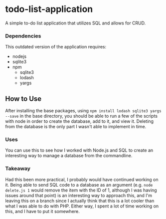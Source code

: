# todo-list-application
A simple to-do list application that utilizes SQL and allows for CRUD.

### Dependencies
This outdated version of the application requires:
- nodejs
- sqlite3
- npm
  - sqlite3
  - lodash
  - yargs

## How to Use
After installing the base packages, using `npm install lodash sqlite3 yargs --save` in the base directory, you should be able to run a few of the scripts with node in order to create the database, add to it, and view it. Deleting from the database is the only part I wasn't able to implement in time.

### Uses
You can use this to see how I worked with Node.js and SQL to create an interesting way to manage a database from the commandline.

### Takeaway
Had this been more practical, I probably would have continued working on it. Being able to send SQL code to a database as an argument (e.g. `node delete.js 1` would remove the item with the ID of 1, although I was having issues around that point) is an interesting way to approach this, and I'm leaving this on a branch since I actually think that this is a lot cooler than what I was able to do with PHP. Either way, I spent a lot of time working on this, and I have to put it somewhere.
